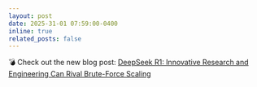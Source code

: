 ```yaml
---
layout: post
date: 2025-31-01 07:59:00-0400
inline: true
related_posts: false
---
```


:bomb: Check out the new blog post: [DeepSeek R1: Innovative Research and Engineering Can Rival Brute-Force Scaling](https://open.substack.com/pub/nouhadziri/p/deepseek-r1-innovative-research-and?r=3o5jyo&utm_campaign=post&utm_medium=web)
